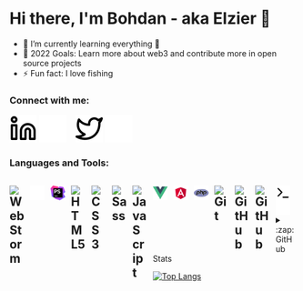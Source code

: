 # Hi there, I'm Bohdan - aka Elzier 👋
- 🌱 I’m currently learning everything 🤣
- 🥅 2022 Goals: Learn more about web3 and contribute more in open source projects
- ⚡ Fun fact: I love fishing

### Connect with me:
[![website](./img/linkedin-light.svg)](https://www.linkedin.com/in/bohdan-boiko-8928171b1/#gh-dark-mode-only)
[![website](./img/linkedin-dark.svg)](https://www.linkedin.com/in/bohdan-boiko-8928171b1/#gh-light-mode-only)
&nbsp;&nbsp;
[![website](./img/twitter-light.svg)](https://twitter.com/Elzzier#gh-dark-mode-only)
[![website](./img/twitter-dark.svg)](https://twitter.com/Elzzier#gh-light-mode-only)

### Languages and Tools:
[<img align="left" alt="Web Storm" width="26px" src="https://cdn.jsdelivr.net/npm/simple-icons@3.13.0/icons/webstorm.svg" style="padding-right:10px;" />][github]
[<img align="left" alt="Web Storm" width="26px" src="./img/ws-white.svg" style="padding-right:10px;" />][github-dark]
[<img align="left" alt="Php Storm" width="26px" src="./img/phpstorm.svg" style="padding-right:10px;" />][github-dark]
[<img align="left" alt="HTML5" width="26px" src="https://cdn.jsdelivr.net/gh/devicons/devicon/icons/html5/html5-original.svg" style="padding-right:10px;" />][github]
[<img align="left" alt="CSS3" width="26px" src="https://cdn.jsdelivr.net/gh/devicons/devicon/icons/css3/css3-original.svg" style="padding-right:10px;" />][github]
[<img align="left" alt="Sass" width="26px" src="https://cdn.jsdelivr.net/gh/devicons/devicon/icons/sass/sass-original.svg" style="padding-right:10px;" />][github]
[<img align="left" alt="JavaScript" width="26px" src="https://cdn.jsdelivr.net/gh/devicons/devicon/icons/javascript/javascript-original.svg" style="padding-right:10px;" />][github]
[<img align="left" alt="Vue" width="26px" src="https://raw.githubusercontent.com/github/explore/80688e429a7d4ef2fca1e82350fe8e3517d3494d/topics/vue/vue.png" style="padding-right:10px;" />][github]
[<img align="left" alt="Angular" width="26px" src="https://raw.githubusercontent.com/github/explore/80688e429a7d4ef2fca1e82350fe8e3517d3494d/topics/angular/angular.png" style="padding-right:10px;" />][github]
[<img align="left" alt="Php" width="26px" src="https://raw.githubusercontent.com/github/explore/ccc16358ac4530c6a69b1b80c7223cd2744dea83/topics/php/php.png" style="padding-right:10px;" />][github]
[<img align="left" alt="Git" width="26px" src="https://cdn.jsdelivr.net/gh/devicons/devicon/icons/git/git-original.svg" style="padding-right:10px;" />][github]
[<img align="left" alt="GitHub" width="26px" src="https://user-images.githubusercontent.com/3369400/139447912-e0f43f33-6d9f-45f8-be46-2df5bbc91289.png" style="padding-right:10px;" />][github-dark]
[<img align="left" alt="GitHub" width="26px" src="https://user-images.githubusercontent.com/3369400/139448065-39a229ba-4b06-434b-bc67-616e2ed80c8f.png" style="padding-right:10px;" />][github-light]
[<img align="left" alt="Terminal" width="26px" src="./img/terminal-light.svg" style="padding-right:10px;" />][github-dark]
[<img align="left" alt="Terminal" width="26px" src="./img/terminal-dark.svg" style="padding-right:10px;" />][github-light]<br>
---
<details>
  <summary>:zap: GitHub Stats</summary>
  <img align="left" alt="codeSTACKr's GitHub Stats" src="https://github-readme-stats.vercel.app/api?username=Elzier&show_icons=true&hide_border=false&title_color=ff652f&icon_color=FFE400&bg_color=09131B&text_color=ffffff&border_color=0c1a25" />
</details>

[![Top Langs](https://github-readme-stats.vercel.app/api/top-langs/?username=elzier&layout=compact)](https://github.com/anuraghazra/github-readme-stats)


[github]: https://github.com/Elzier
[github-dark]: https://github.com/Elzier#gh-dark-mode-only
[github-light]: https://github.com/Elzier#gh-light-mode-only
